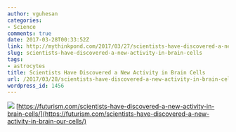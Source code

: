 ```yaml
---
author: vguhesan
categories:
- Science
comments: true
date: 2017-03-28T00:33:52Z
link: http://mythinkpond.com/2017/03/27/scientists-have-discovered-a-new-activity-in-brain-cells/
slug: scientists-have-discovered-a-new-activity-in-brain-cells
tags:
- astrocytes
title: Scientists Have Discovered a New Activity in Brain Cells
url: /2017/03/28/scientists-have-discovered-a-new-activity-in-brain-cells/
wordpress_id: 1456
---
```


![](/img/2017/03/images.jpg)
[https://futurism.com/scientists-have-discovered-a-new-activity-in-brain-cells/](https://futurism.com/scientists-have-discovered-a-new-activity-in-brain-our-cells/)
